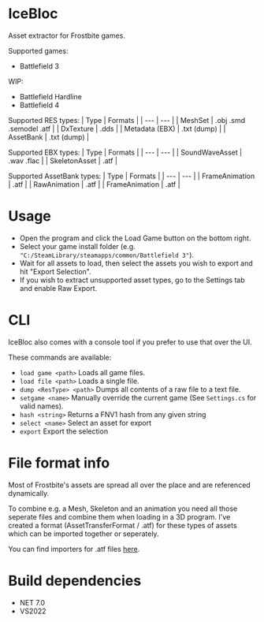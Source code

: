 # IceBloc
Asset extractor for Frostbite games.

Supported games:
- Battlefield 3

WIP:
- Battlefield Hardline
- Battlefield 4

Supported RES types:
| Type | Formats |
| --- | --- |
| MeshSet | .obj .smd .semodel .atf |
| DxTexture | .dds |
| Metadata (EBX) | .txt (dump) |
| AssetBank | .txt (dump) |

Supported EBX types:
| Type | Formats |
| --- | --- |
| SoundWaveAsset | .wav  .flac |
| SkeletonAsset | .atf |

Supported AssetBank types:
| Type | Formats |
| --- | --- |
| FrameAnimation | .atf |
| RawAnimation | .atf |
| FrameAnimation | .atf |

# Usage
- Open the program and click the Load Game button on the bottom right.
- Select your game install folder (e.g. ``"C:/SteamLibrary/steamapps/common/Battlefield 3"``).
- Wait for all assets to load, then select the assets you wish to export and hit "Export Selection".
- If you wish to extract unsupported asset types, go to the Settings tab and enable Raw Export.

# CLI
IceBloc also comes with a console tool if you prefer to use that over the UI.

These commands are available:
- ``load game <path>`` Loads all game files.
- ``load file <path>`` Loads a single file.
- ``dump <ResType> <path>`` Dumps all contents of a raw file to a text file.
- ``setgame <name>`` Manually override the current game (See ``Settings.cs`` for valid names).
- ``hash <string>`` Returns a FNV1 hash from any given string
- ``select <name>`` Select an asset for export
- ``export`` Export the selection

# File format info
Most of Frostbite's assets are spread all over the place and are referenced dynamically. 

To combine e.g. a Mesh, Skeleton and an animation you need all those seperate files and combine them when loading in a 3D program.
I've created a format (AssetTransferFormat / .atf) for these types of assets which can be imported together or seperately. 

You can find importers for .atf files [here](https://github.com/marv7000/AssetTransferFormat).

# Build dependencies
- NET 7.0
- VS2022
